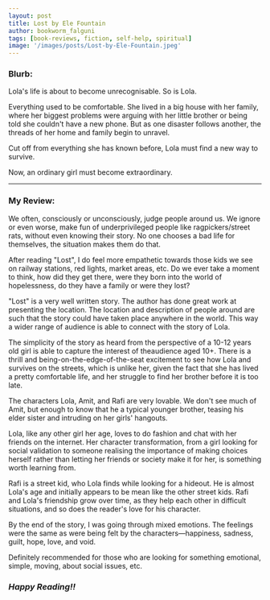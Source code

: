 ```yaml
---
layout: post
title: Lost by Ele Fountain
author: bookworm_falguni
tags: [book-reviews, fiction, self-help, spiritual]
image: '/images/posts/Lost-by-Ele-Fountain.jpeg'
---
```


### **Blurb:**
Lola's life is about to become unrecognisable.
So is Lola.

Everything used to be comfortable. She lived in a big house with her family, where her biggest problems were arguing with her little brother or being told she couldn't have a new phone. But as one disaster follows another, the threads of her home and family begin to unravel.

Cut off from everything she has known before, Lola must find a new way to survive.

Now, an ordinary girl must become extraordinary.
___
### **My Review:**
We often, consciously or unconsciously, judge people around us. We ignore or even worse, make fun of underprivileged people like ragpickers/street rats, without even knowing their story. No one chooses a bad life for themselves, the situation makes them do that.

After reading "Lost", I do feel more empathetic towards those kids we see on railway stations, red lights, market areas, etc. Do we ever take a moment to think, how did they get there, were they born into the world of hopelessness, do they have a family or were they lost?

"Lost" is a very well written story. The author has done great work at presenting the location. The location and description of people around are such that the story could have taken place anywhere in the world. This way a wider range of audience is able to connect with the story of Lola.

The simplicity of the story as heard from the perspective of a 10-12 years old girl is able to capture the interest of theaudience aged 10+. There is a thrill and being-on-the-edge-of-the-seat excitement to see how Lola and survives on the streets, which is unlike her, given the fact that she has lived a pretty comfortable life, and her struggle to find her brother before it is too late.

The characters Lola, Amit, and Rafi are very lovable. We don't see much of Amit, but enough to know that he a typical younger brother, teasing his elder sister and intruding on her girls' hangouts.

Lola, like any other girl her age, loves to do fashion and chat with her friends on the internet. Her character transformation, from a girl looking for social validation to someone realising the importance of making choices herself rather than letting her friends or society make it for her, is something worth learning from.

Rafi is a street kid, who Lola finds while looking for a hideout. He is almost Lola's age and initially appears to be mean like the other street kids. Rafi and Lola's friendship grow over time, as they help each other in difficult situations, and so does the reader's love for his character.

By the end of the story, I was going through mixed emotions. The feelings were the same as were being felt by the characters—happiness, sadness, guilt, hope, love, and void.

Definitely recommended for those who are looking for something emotional, simple, moving, about social issues, etc.

### ***Happy Reading!!***
